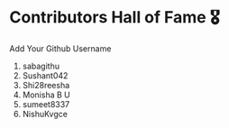 # Contributors Hall of Fame 🎖
Add Your Github Username

1. sabagithu
2. Sushant042
3. Shi28reesha
4. Monisha B U
5. sumeet8337
6. NishuKvgce









